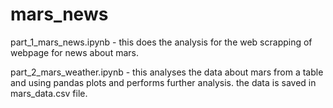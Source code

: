 # mars_news

part_1_mars_news.ipynb - this does the analysis for the web scrapping of webpage for news about mars.

part_2_mars_weather.ipynb - this analyses the data about mars from a table and using pandas plots and performs further analysis.
the data is saved in mars_data.csv file.
